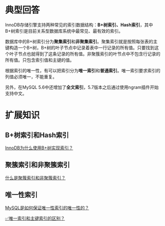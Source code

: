 # 典型回答


InnoDB存储引擎支持两种常见的索引数据结构：**B+树索引、Hash索引**，其中B+树索引是目前关系型数据库系统中最常见、最有效的索引。



数据库中的B+树索引分为**聚集索引**和**非聚集索引**。聚集索引就是按照每张表的主键构造一个B+树，B+树的叶子节点中记录着表中一行记录的所有值。只要找到这个叶子节点也就得到了这条记录的所有值。非聚簇索引的叶节点中不包含行记录的所有值。只包含索引值和主键的值。



根据索引的唯一性，有可以把索引分为**唯一索引**和**普通索引**。唯一索引要求索引的列值必须唯一，不能重复。



另外，在MySQL 5.6中还增加了**全文索引**，5.7版本之后通过使用ngram插件开始支持中文。



# 扩展知识
## B+树索引和Hash索引
[InnoDB为什么使用B+树实现索引？](https://www.yuque.com/hollis666/qyhor6/uh3cy1)

## 聚簇索引和非聚簇索引


[什么是聚簇索引和非聚簇索引？](https://www.yuque.com/hollis666/qyhor6/le8gbo472cpxv63z)



## 唯一性索引


[MySQL是如何保证唯一性索引的唯一性的？](https://www.yuque.com/hollis666/qyhor6/gliyvzp21uq8uakh)



[✅唯一索引和主键索引的区别？](https://www.yuque.com/hollis666/qyhor6/mot9do3w6rh5u03t)





